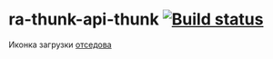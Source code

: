# ra-thunk-api-thunk [![Build status](https://ci.appveyor.com/api/projects/status/v72oe1ech5xw45wo?svg=true)](https://ci.appveyor.com/project/barsich/ra-thunk-api-thunk)

Иконка загрузки [отседова](https://icons8.com/icon/mxH9PT3MXc5y/dots-loading)